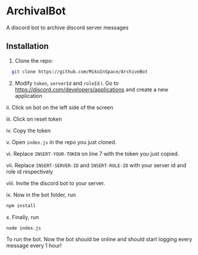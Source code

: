 
# ArchivalBot

A discord bot to archive discord server messages


## Installation

1. Clone the repo:
```bash
  git clone https://github.com/MikoInSpace/ArchiveBot
```

2. Modify `token`, `serverId` and `roleId`
  i. Go to https://discord.com/developers/applications and create a new application

  ii. Click on bot on the left side of the screen

  iii. Click on reset token

  iv. Copy the token

  v. Open `index.js` in the repo you just cloned.

  vi. Replace `INSERT-YOUR-TOKEN` on line 7 with the token you just copied.

  vii. Replace `INSERT-SERVER-ID` and `INSERT-ROLE-ID` with your server id and role id respectively

  viii. Invite the discord bot to your server.

  ix. Now in the bot folder, run
  ```bash
  npm install
  ```

  x. Finally, run 
  ```bash
  node index.js
  ```
  To run the bot. Now the bot should be online and should start logging every message every 1 hour!
    